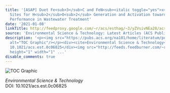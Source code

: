 ```yaml
---
title: '[ASAP] Duet Fe<sub>3</sub>C and FeN<sub><italic toggle="yes">x</italic></sub>
  Sites for H<sub>2</sub>O<sub>2</sub> Generation and Activation toward Enhanced Electro-Fenton
  Performance in Wastewater Treatment'
date: '2021-01-08'
linkTitle: http://feedproxy.google.com/~r/acs/esthag/~3/yZVsivNEa28/acs.est.0c06825
source: 'Environmental Science & Technology: Latest Articles (ACS Publications)'
description: '<p><img src="https://pubs.acs.org/na101/home/literatum/publisher/achs/journals/content/esthag/0/esthag.ahead-of-print/acs.est.0c06825/20210108/images/medium/es0c06825_0007.gif"
  alt="TOC Graphic"/></p><div><cite>Environmental Science & Technology</cite></div><div>DOI:
  10.1021/acs.est.0c06825</div><img src="http://feeds.feedburner.com/~r/acs/esthag/~4/yZVsivNEa28"
  height="1" width="1" ...'
disable_comments: true
---
```

<p><img src="https://pubs.acs.org/na101/home/literatum/publisher/achs/journals/content/esthag/0/esthag.ahead-of-print/acs.est.0c06825/20210108/images/medium/es0c06825_0007.gif" alt="TOC Graphic"/></p><div><cite>Environmental Science & Technology</cite></div><div>DOI: 10.1021/acs.est.0c06825</div><img src="http://feeds.feedburner.com/~r/acs/esthag/~4/yZVsivNEa28" height="1" width="1" ...